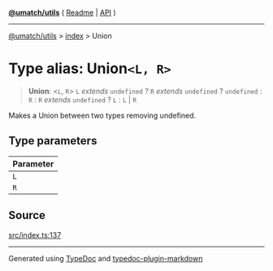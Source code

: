 [**@umatch/utils**](../../README.md) ( [Readme](../../README.md) \| [API](../../API.md) )

---

[@umatch/utils](../../API.md) > [index](../README.md) > Union

# Type alias: Union`<L, R>`

> **Union**: \<`L`, `R`\> `L` _extends_ `undefined` ? `R` _extends_ `undefined` ? `undefined` : `R` : `R` _extends_ `undefined` ? `L` : `L` \| `R`

Makes a Union between two types removing undefined.

## Type parameters

| Parameter |
| :-------- |
| `L`       |
| `R`       |

## Source

[src/index.ts:137](https://github.com/umatch-oficial/utils/blob/51f6213/src/index.ts#L137)

---

Generated using [TypeDoc](https://typedoc.org/) and [typedoc-plugin-markdown](https://www.npmjs.com/package/typedoc-plugin-markdown)
